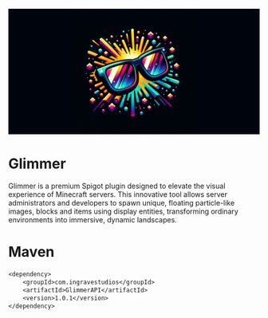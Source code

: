 ![alt text](/logo.png)
# Glimmer
 Glimmer is a premium Spigot plugin designed to elevate the visual experience of Minecraft servers. This innovative tool allows server administrators and developers to spawn unique, floating particle-like images, blocks and items using display entities, transforming ordinary environments into immersive, dynamic landscapes.

# Maven
```
<dependency>
    <groupId>com.ingravestudios</groupId>
    <artifactId>GlimmerAPI</artifactId>
    <version>1.0.1</version>
</dependency>
```
